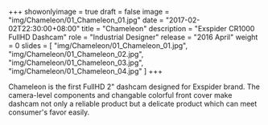 +++
showonlyimage = true
draft = false
image = "img/Chameleon/01_Chameleon_01.jpg"
date = "2017-02-02T22:30:00+08:00"
title = "Chameleon"
description = "Exspider CR1000 FullHD Dashcam"
role = "Industrial Designer"
release = "2016 April"
weight = 0
slides = [
    "img/Chameleon/01_Chameleon_01.jpg",
    "img/Chameleon/01_Chameleon_02.jpg",
    "img/Chameleon/01_Chameleon_03.jpg",
    "img/Chameleon/01_Chameleon_04.jpg"
]
+++

Chameleon is the first FullHD 2" dashcam designed for Exspider brand. The camera-level components and changable colorful front cover make dashcam not only a reliable product but a delicate product which can meet consumer's favor easily.
